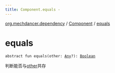 ```yaml
---
title: Component.equals - 
---
```


[org.mechdancer.dependency](../index.html) / [Component](index.html) / [equals](./equals.html)

# equals

`abstract fun equals(other: `[`Any`](https://kotlinlang.org/api/latest/jvm/stdlib/kotlin/-any/index.html)`?): `[`Boolean`](https://kotlinlang.org/api/latest/jvm/stdlib/kotlin/-boolean/index.html)

判断能否与[other](equals.html#org.mechdancer.dependency.Component$equals(kotlin.Any)/other)共存


